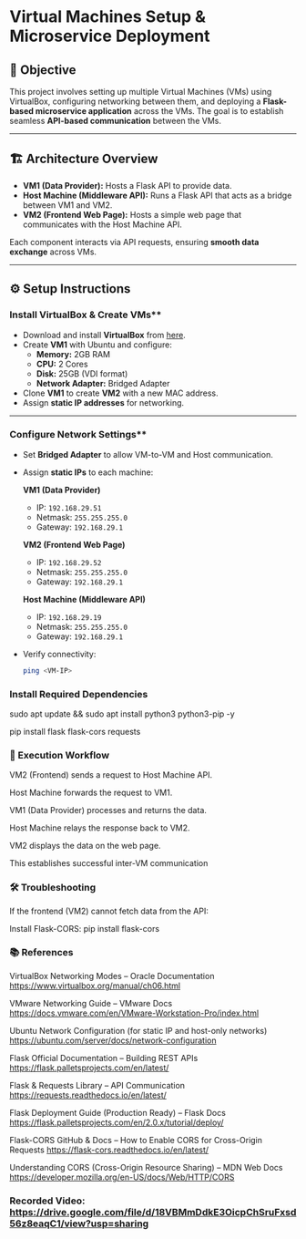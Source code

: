 # Virtual Machines Setup & Microservice Deployment

## 📌 Objective
This project involves setting up multiple Virtual Machines (VMs) using VirtualBox, configuring networking between them, and deploying a **Flask-based microservice application** across the VMs. The goal is to establish seamless **API-based communication** between the VMs.

---

## 🏗 Architecture Overview
- **VM1 (Data Provider):** Hosts a Flask API to provide data.
- **Host Machine (Middleware API):** Runs a Flask API that acts as a bridge between VM1 and VM2.
- **VM2 (Frontend Web Page):** Hosts a simple web page that communicates with the Host Machine API.

Each component interacts via API requests, ensuring **smooth data exchange** across VMs.

---

## ⚙️ Setup Instructions

### Install VirtualBox & Create VMs**
- Download and install **VirtualBox** from [here](https://www.virtualbox.org/).
- Create **VM1** with Ubuntu and configure:
  - **Memory:** 2GB RAM
  - **CPU:** 2 Cores
  - **Disk:** 25GB (VDI format)
  - **Network Adapter:** Bridged Adapter
- Clone **VM1** to create **VM2** with a new MAC address.
- Assign **static IP addresses** for networking.

---

### Configure Network Settings**
- Set **Bridged Adapter** to allow VM-to-VM and Host communication.
- Assign **static IPs** to each machine:

  **VM1 (Data Provider)**  
  - IP: `192.168.29.51`
  - Netmask: `255.255.255.0`
  - Gateway: `192.168.29.1`

  **VM2 (Frontend Web Page)**  
  - IP: `192.168.29.52`
  - Netmask: `255.255.255.0`
  - Gateway: `192.168.29.1`

  **Host Machine (Middleware API)**  
  - IP: `192.168.29.19`
  - Netmask: `255.255.255.0`
  - Gateway: `192.168.29.1`

- Verify connectivity:
  ```bash
  ping <VM-IP>
  
### Install Required Dependencies
sudo apt update && sudo apt install python3 python3-pip -y

pip install flask flask-cors requests



### 🚀 Execution Workflow
VM2 (Frontend) sends a request to Host Machine API.

Host Machine forwards the request to VM1.

VM1 (Data Provider) processes and returns the data.

Host Machine relays the response back to VM2.

VM2 displays the data on the web page.

This establishes successful inter-VM communication


### 🛠 Troubleshooting
If the frontend (VM2) cannot fetch data from the API:

Install Flask-CORS: pip install flask-cors

### 📚 References
VirtualBox Networking Modes – Oracle Documentation https://www.virtualbox.org/manual/ch06.html

VMware Networking Guide – VMware Docs https://docs.vmware.com/en/VMware-Workstation-Pro/index.html

Ubuntu Network Configuration (for static IP and host-only networks) https://ubuntu.com/server/docs/network-configuration

Flask Official Documentation – Building REST APIs https://flask.palletsprojects.com/en/latest/

Flask & Requests Library – API Communication https://requests.readthedocs.io/en/latest/

Flask Deployment Guide (Production Ready) – Flask Docs https://flask.palletsprojects.com/en/2.0.x/tutorial/deploy/

Flask-CORS GitHub & Docs – How to Enable CORS for Cross-Origin Requests https://flask-cors.readthedocs.io/en/latest/

Understanding CORS (Cross-Origin Resource Sharing) – MDN Web Docs https://developer.mozilla.org/en-US/docs/Web/HTTP/CORS

### Recorded Video: https://drive.google.com/file/d/18VBMmDdkE3OicpChSruFxsd56z8eaqC1/view?usp=sharing


